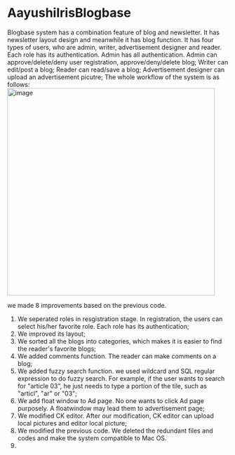 # AayushiIrisBlogbase
Blogbase system has a combination feature of blog and newsletter. It has newsletter layout design and meanwhile it has blog function. It has four types of users, who are admin, writer, advertisement designer and reader. Each role has its authentication. 
Admin has all authentication. Admin can approve/delete/deny user registration, approve/deny/delete blog; 
Writer can edit/post a blog;
Reader can read/save a blog;
Advertisement designer can upload an advertisement picutre;
The whole workflow of the system is as follows:
<img width="473" alt="image" src="https://user-images.githubusercontent.com/53256110/236722836-f2d12a8b-504d-42bb-b23d-d13fd5d5f19e.png">

we made 8 improvements based on the previous code.
1. We seperated roles in resgistration stage. In registration, the users can select his/her favorite role. Each role has its authentication;
2. We improved its layout;
3. We sorted all the blogs into categories, which makes it is easier to find the reader's favorite blogs;
4. We added comments function. The reader can make comments on a blog;
5. We added fuzzy search function. we used wildcard and SQL regular expression to do fuzzy search. For example, if the user wants to search for "article 03", he just needs to type a portion of the tile, such as "articl", "ar" or "03";
6. We add float window to Ad page. No one wants to click Ad page purposely. A floatwindow may lead them to advertisement page;
7. We modified CK editor. After our modification, CK editor can upload local pictures and editor local picture;
8. We modified the previous code. We deleted the redundant files and codes and make the system compatible to Mac OS.
9. 
